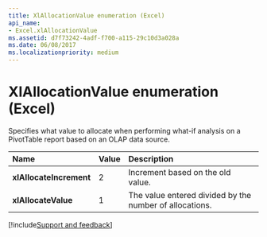 ```yaml
---
title: XlAllocationValue enumeration (Excel)
api_name:
- Excel.xlAllocationValue
ms.assetid: d7f73242-4adf-f700-a115-29c10d3a028a
ms.date: 06/08/2017
ms.localizationpriority: medium
---
```



# XlAllocationValue enumeration (Excel)

Specifies what value to allocate when performing what-if analysis on a PivotTable report based on an OLAP data source.

|Name|Value|Description|
|:-----|:-----|:-----|
| **xlAllocateIncrement**|2|Increment based on the old value.|
| **xlAllocateValue**|1|The value entered divided by the number of allocations.|

[!include[Support and feedback](~/includes/feedback-boilerplate.md)]